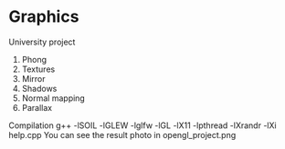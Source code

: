 # Graphics
University project
1) Phong
2) Textures
3) Mirror
4) Shadows
6) Normal mapping
7) Parallax

Compilation
g++ -lSOIL -lGLEW -lglfw -lGL -lX11 -lpthread -lXrandr -lXi help.cpp
You can see the result photo in opengl_project.png

